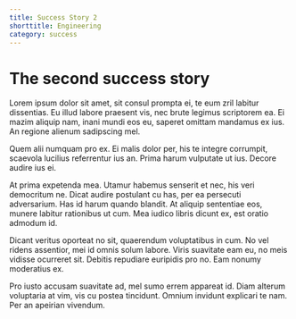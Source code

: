 ```yaml
---
title: Success Story 2
shorttitle: Engineering
category: success
---
```

# The second success story

Lorem ipsum dolor sit amet, sit consul prompta ei, te eum zril labitur
dissentias. Eu illud labore praesent vis, nec brute legimus scriptorem ea. Ei
mazim aliquip nam, inani mundi eos eu, saperet omittam mandamus ex ius. An
regione alienum sadipscing mel.

Quem alii numquam pro ex. Ei malis dolor per, his te integre corrumpit, scaevola
lucilius referrentur ius an. Prima harum vulputate ut ius. Decore audire ius ei.

At prima expetenda mea. Utamur habemus senserit et nec, his veri democritum ne.
Dicat audire postulant cu has, per ea persecuti adversarium. Has id harum quando
blandit. At aliquip sententiae eos, munere labitur rationibus ut cum. Mea iudico
libris dicunt ex, est oratio admodum id.

Dicant veritus oporteat no sit, quaerendum voluptatibus in cum. No vel ridens
assentior, mei id omnis solum labore. Viris suavitate eam eu, no meis vidisse
ocurreret sit. Debitis repudiare euripidis pro no. Eam nonumy moderatius ex.

Pro iusto accusam suavitate ad, mel sumo errem appareat id. Diam alterum
voluptaria at vim, vis cu postea tincidunt. Omnium invidunt explicari te nam.
Per an apeirian vivendum.
